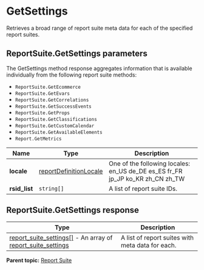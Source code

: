 # GetSettings

Retrieves a broad range of report suite meta data for each of the specified report suites.

## ReportSuite.GetSettings parameters

The GetSettings method response aggregates information that is available individually from the following report suite methods:

-  `ReportSuite.GetEcommerce` 
-  `ReportSuite.GetEvars` 
-  `ReportSuite.GetCorrelations` 
-  `ReportSuite.GetSuccessEvents` 
-  `ReportSuite.GetProps` 
-  `ReportSuite.GetClassifications` 
-  `ReportSuite.GetCustomCalendar` 
-  `ReportSuite.GetAvailableElements` 
-  `Report.GetMetrics` 

|Name|Type|Description|
|----|----|-----------|
| **locale** | [reportDefinitionLocale](../../data_types/r_ReportDefinitionLocale.md#) | One of the following locales: en_US de_DE es_ES fr_FR jp_JP ko_KR zh_CN zh_TW|
| **rsid_list** | `string[]` | A list of report suite IDs.|

## ReportSuite.GetSettings response

|Type|Description|
|----|-----------|
| [report_suite_settings[]](../../data_types/r_report_suite_settings_array.md#) - An array of [report_suite_settings](../../data_types/r_report_suite_settings.md#) | A list of report suites with meta data for each. |

**Parent topic:** [Report Suite](../../methods/report_suite/r_methods_reportsuite.md)

